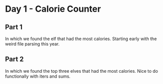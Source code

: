 # Day 1 - Calorie Counter

## Part 1

In which we found the elf that had the most calories. Starting early with the weird file parsing this year.


## Part 2

In which we found the top three elves that had the most calories. Nice to do functionally with iters and sums.

